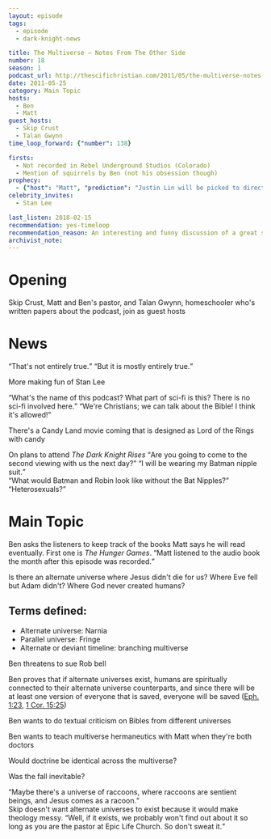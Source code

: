 ```yaml
---
layout: episode
tags:
  - episode
  - dark-knight-news 

title: The Multiverse – Notes From The Other Side
number: 18
season: 1
podcast_url: http://thescifichristian.com/2011/05/the-multiverse-notes-from-the-other-side/
date: 2011-05-25
category: Main Topic
hosts:
  - Ben
  - Matt
guest_hosts:
  - Skip Crust
  - Talan Gwynn
time_loop_forward: {"number": 138}

firsts: 
  - Not recorded in Rebel Underground Studios (Colorado)
  - Mention of squirrels by Ben (not his obsession though) 
prophecy: 
  - {"host": "Matt", "prediction": "Justin Lin will be picked to direct <i class='work-title'>Candyland</i>", "veracity": false, "comments": "Kevin Lima was picked to direct, although the movie was never made (possibly due to <a href='https://www.hollywoodreporter.com/thr-esq/sonys-adam-sandler-candy-land-719285'>Hasbro not having the license to the characters</a>, although I don't know the results of the lawsuit)."}
celebrity_invites: 
  - Stan Lee

last_listen: 2018-02-15
recommendation: yes-timeloop
recommendation_reason: An interesting and funny discussion of a great sci-fi topic and how it relates to Christianity. Featuring delirious Ben! 
archivist_note: 
---
```

# Opening
Skip Crust, Matt and Ben's pastor, and Talan Gwynn, homeschooler who's written papers about the podcast, join as guest hosts

# News
<div class="quote">
  <span class="quote-context is-size-6"></span>
  <q class="skip">That's not entirely true.</q>
  <q class="matt">But it is mostly entirely true.</q>
</div>

More making fun of Stan Lee

<div class="quote">
  <q class="ben">What's the name of this podcast? What part of sci-fi is this? There is no sci-fi involved here.</q>
  <q class="matt">We're Christians; we can talk about the Bible! I think it's allowed!</q>
</div>

There's a Candy Land movie coming that is designed as Lord of the Rings with candy

<div class="quote">
  <span class="quote-context is-size-6">On plans to attend <i class="work-title">The Dark Knight Rises</i></span>
  <q class="ben">Are you going to come to the second viewing with us the next day?</q>
  <q class="skip">I will be wearing my Batman nipple suit.</q>
</div>

<div class="quote">
  <q class="talan">What would Batman and Robin look like without the Bat Nipples?</q>
  <q class="ben">Heterosexuals?</q>
</div>



# Main Topic
Ben asks the listeners to keep track of the books Matt says he will read eventually. First one is <i class="work-title">The Hunger Games</i>. <q class="archivist inline">Matt listened to the audio book the month after this episode was recorded.</q>

Is there an alternate universe where Jesus didn't die for us? Where Eve fell but Adam didn't? Where God never created humans? 

## Terms defined:
- Alternate universe: Narnia 
- Parallel universe: Fringe 
- Alternate or deviant timeline: branching multiverse 

Ben threatens to sue Rob bell

Ben proves that if alternate universes exist, humans are spiritually connected to their alternate universe counterparts, and since there will be at least one version of everyone that is saved, everyone will be saved ([Eph. 1:23](https://www.biblegateway.com/passage/?search=ephesians+1%3A23&version=ESV), [1 Cor. 15:25](https://www.biblegateway.com/passage/?search=1+cor+15%3A25&version=ESV)) 

Ben wants to do textual criticism on Bibles from different universes

Ben wants to teach multiverse hermaneutics with Matt when they're both doctors

Would doctrine be identical across the multiverse? 

Was the fall inevitable? 

<div class="quote">
  <q class="ben">Maybe there's a universe of raccoons, where raccoons are sentient beings, and Jesus comes as a racoon.</q>
</div>

<div class="quote">
  <span class="quote-context is-size-6">Skip doesn't want alternate universes to exist because it would make theology messy.</span>
  <q class="ben">Well, if it exists, we probably won't find out about it so long as you are the pastor at Epic Life Church. So don't sweat it.</q>
</div>